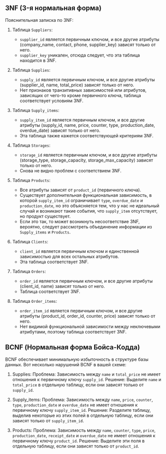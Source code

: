 ## 3NF (3-я нормальная форма)
Пояснительная записка по 3NF:
1. Таблица `Suppliers`:
   - `supplier_id` является первичным ключом, и все другие атрибуты (company_name, contact, phone, supplier_key) зависят только от него.
   - `supplier_key` уникален, отсюда следует, что эта таблица находится в 3NF.

2. Таблица `Supplies`:
   - `supply_id` является первичным ключом, и все другие атрибуты (supplier_id, name, total_price) зависят только от него.
   - Нет признаков транзитивных зависимостей или атрибутов, зависящих от чего-то кроме первичного ключа, таблица соответствует условиям 3NF.

3. Таблица `Supply_items`:
   - `supply_item_id` является первичным ключом, и все другие атрибуты (supply_id, name, price, counter, type, production_date, overdue_date) зависят только от него.
   - Эта таблица также кажется соответствующей критериям 3NF.

4. Таблица `Storages`:
   - `storage_id` является первичным ключом, и все другие атрибуты (storage_type, storage_capacity, storage_max_capacity) зависят только от него.
   - Снова не видно проблем с соответствием 3NF.

5. Таблица `Products`:
   - Все атрибуты зависят от `product_id` (первичного ключа).
   - Cуществует дополнительная функциональная зависимость, в которой `supply_item_id` ограничивает `type`, `overdue_date` и `production_date`, но это объясняется тем, что у нас не идеальный случай и возникают такие события, что `supply_item` отсутствует, но продукт существует.
   - Если это так, то может возникнуть несоответствие 3NF, вероятно, следует рассмотреть объединение информации из `Supply_items` и `Products`.

6. Таблица `Clients`:
   - `client_id` является первичным ключом и единственной зависимостью для всех остальных атрибутов.
   - Эта таблица соответствует 3NF.

7. Таблица `Orders`:
   - `order_id` является первичным ключом, и все другие атрибуты (client_id, name) зависят только от него.
   - Таблица соответствует 3NF.

8. Таблица `Order_items`:
   - `order_item_id` является первичным ключом, и все другие атрибуты (product_id, order_id, counter, price) зависят только от него.
   - Нет видимой функциональной зависимости между неключевыми атрибутами, поэтому таблица соответствует 3NF.
## BCNF (Нормальная форма Бойса-Кодда)
BCNF обеспечивает минимальную избыточность в структуре базы данных. Вот несколько нарушений BCNF в вашей схеме:

1. Supplies:
Проблема: Зависимость между `name` и `total_price` не имеет отношения к первичному ключу `supply_id`.
Решение: Выделите `name` и `total_price` в отдельную таблицу, если они зависят только от `supply_id`.

2. Supply_items:
Проблема: Зависимость между `name`, `price`, `counter`, `type`, `production_date` и `overdue_date` не имеет отношения к первичному ключу `supply_item_id`.
Решение: Разделите таблицу, выделив некоторые из этих полей в отдельную таблицу, если они зависят только от `supply_item_id`.

3. Products:
Проблема: Зависимость между `name`, `counter`, `type`, `price`, `production_date`, `receipt_date` и `overdue_date` не имеет отношения к первичному ключу `product_id`.
Решение: Выделите эти поля в отдельную таблицу, если они зависят только от `product_id`.